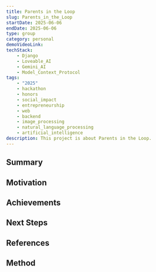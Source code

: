 ```yaml
---
title: Parents in the Loop
slug: Parents_in_the_Loop
startDate: 2025-06-06
endDate: 2025-06-06
type: group
category: personal
demoVideoLink:
techStack:
    - Django
    - Loveable_AI
    - Gemini_AI
    - Model_Context_Protocol
tags:
    - "2025"
    - hackathon
    - honors
    - social_impact
    - entrepreneurship
    - web
    - backend
    - image_processing
    - natural_language_processing
    - artificial_intelligence
description: This project is about Parents in the Loop.
---
```


## Summary

## Motivation

## Achievements

## Next Steps

## References

## Method
